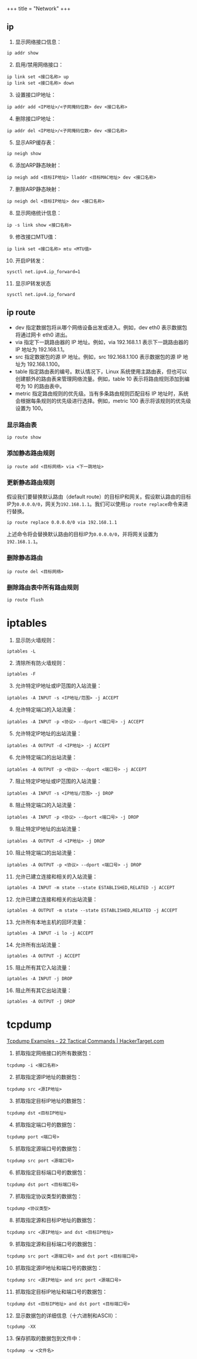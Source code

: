 +++
title = "Network"
+++

## ip

1. 显示网络接口信息：

`ip addr show`

2. 启用/禁用网络接口：

`ip link set <接口名称> up`  
`ip link set <接口名称> down`

3. 设置接口IP地址：

`ip addr add <IP地址>/<子网掩码位数> dev <接口名称>`

4. 删除接口IP地址：

`ip addr del <IP地址>/<子网掩码位数> dev <接口名称>`

5. 显示ARP缓存表：

`ip neigh show`

6. 添加ARP静态映射：

`ip neigh add <目标IP地址> lladdr <目标MAC地址> dev <接口名称>`

7. 删除ARP静态映射：

`ip neigh del <目标IP地址> dev <接口名称>`

8. 显示网络统计信息：

`ip -s link show <接口名称>`

9. 修改接口MTU值：

`ip link set <接口名称> mtu <MTU值>`

10. 开启IP转发：

`sysctl net.ipv4.ip_forward=1`

11. 显示IP转发状态

`sysctl net.ipv4.ip_forward`

## ip route

- dev 指定数据包将从哪个网络设备出发或进入。例如，dev eth0 表示数据包将通过网卡 eth0 进出。
- via 指定下一跳路由器的 IP 地址。例如，via 192.168.1.1 表示下一跳路由器的 IP 地址为 192.168.1.1。
- src 指定数据包的源 IP 地址。例如，src 192.168.1.100 表示数据包的源 IP 地址为 192.168.1.100。
- table 指定路由表的编号。默认情况下，Linux 系统使用主路由表，但也可以创建额外的路由表来管理网络流量。例如，table 10 表示将路由规则添加到编号为 10 的路由表中。
- metric 指定路由规则的优先级。当有多条路由规则匹配目标 IP 地址时，系统会根据每条规则的优先级进行选择。例如，metric 100 表示将该规则的优先级设置为 100。

### 显示路由表

`ip route show`

### 添加静态路由规则

`ip route add <目标网络> via <下一跳地址>`

### 更新静态路由规则

假设我们要替换默认路由（default route）的目标IP和网关。假设默认路由的目标IP为`0.0.0.0/0`，网关为`192.168.1.1`。我们可以使用`ip route replace`命令来进行替换。

```
ip route replace 0.0.0.0/0 via 192.168.1.1
```

上述命令将会替换默认路由的目标IP为`0.0.0.0/0`，并将网关设置为`192.168.1.1`。

### 删除静态路由

`ip route del <目标网络>`

### 删除路由表中所有路由规则

`ip route flush`

# iptables

1. 显示防火墙规则：

`iptables -L`

2. 清除所有防火墙规则：

`iptables -F`

3. 允许特定IP地址或IP范围的入站流量：

`iptables -A INPUT -s <IP地址/范围> -j ACCEPT`

4. 允许特定端口的入站流量：

`iptables -A INPUT -p <协议> --dport <端口号> -j ACCEPT`

5. 允许特定IP地址的出站流量：

`iptables -A OUTPUT -d <IP地址> -j ACCEPT`

6. 允许特定端口的出站流量：

`iptables -A OUTPUT -p <协议> --dport <端口号> -j ACCEPT`

7. 阻止特定IP地址或IP范围的入站流量：

`iptables -A INPUT -s <IP地址/范围> -j DROP`

8. 阻止特定端口的入站流量：

`iptables -A INPUT -p <协议> --dport <端口号> -j DROP`

9. 阻止特定IP地址的出站流量：

`iptables -A OUTPUT -d <IP地址> -j DROP`

10. 阻止特定端口的出站流量：

`iptables -A OUTPUT -p <协议> --dport <端口号> -j DROP`

11. 允许已建立连接和相关的入站流量：

`iptables -A INPUT -m state --state ESTABLISHED,RELATED -j ACCEPT`

12. 允许已建立连接和相关的出站流量：

`iptables -A OUTPUT -m state --state ESTABLISHED,RELATED -j ACCEPT`

13. 允许所有本地主机的回环流量：

`iptables -A INPUT -i lo -j ACCEPT`

14. 允许所有出站流量：

`iptables -A OUTPUT -j ACCEPT`

15. 阻止所有其它入站流量：

`iptables -A INPUT -j DROP`

16. 阻止所有其它出站流量：

`iptables -A OUTPUT -j DROP`

# tcpdump

[Tcpdump Examples - 22 Tactical Commands | HackerTarget.com](https://hackertarget.com/tcpdump-examples/)

1. 抓取指定网络接口的所有数据包：

`tcpdump -i <接口名称>`

2. 抓取指定源IP地址的数据包：

`tcpdump src <源IP地址>`

3. 抓取指定目标IP地址的数据包：

`tcpdump dst <目标IP地址>`

4. 抓取指定端口号的数据包：

`tcpdump port <端口号>`

5. 抓取指定源端口号的数据包：

`tcpdump src port <源端口号>`

6. 抓取指定目标端口号的数据包：

`tcpdump dst port <目标端口号>`

7. 抓取指定协议类型的数据包：

`tcpdump <协议类型>`

8. 抓取指定源和目标IP地址的数据包：

`tcpdump src <源IP地址> and dst <目标IP地址>`

9. 抓取指定源和目标端口号的数据包：

`tcpdump src port <源端口号> and dst port <目标端口号>`

10. 抓取指定源IP地址和端口号的数据包：

`tcpdump src <源IP地址> and src port <源端口号>`

11. 抓取指定目标IP地址和端口号的数据包：

`tcpdump dst <目标IP地址> and dst port <目标端口号>`

12. 显示数据包的详细信息（十六进制和ASCII）：

`tcpdump -XX`

13. 保存抓取的数据包到文件中：

`tcpdump -w <文件名>`
